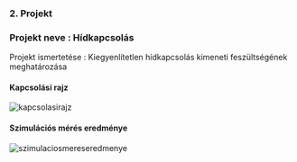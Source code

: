 ### 2. Projekt
### Projekt neve : Hídkapcsolás
Projekt ismertetése : Kiegyenlítetlen hídkapcsolás kimeneti feszültségének meghatározása
#### Kapcsolási rajz
![kapcsolasirajz](.PNG "kapcsolási rajz")
#### Szimulációs mérés eredménye
![szimulaciosmereseredmenye](.PNG "szimulációs mérés eredménye")

